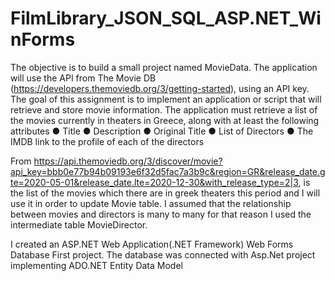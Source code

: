 # FilmLibrary_JSON_SQL_ASP.NET_WinForms

The objective is to build a small project named MovieData. The application will use the API
from The Movie DB (https://developers.themoviedb.org/3/getting-started), using an
API key.
The goal of this assignment is to implement an application or script that will retrieve and
store movie information.
The application must retrieve a list of the movies currently in theaters in Greece, along with
at least the following attributes
● Title
● Description
● Original Title
● List of Directors
● The IMDB link to the profile of each of the directors

From https://api.themoviedb.org/3/discover/movie?api_key=bbb0e77b94b09193e6f32d5fac7a3b9c&region=GR&release_date.gte=2020-05-01&release_date.lte=2020-12-30&with_release_type=2|3, is the list of the movies which there are in greek theaters this period and I will use it in order to update Movie table. I assumed that the relationship between movies and directors is many to many for that reason I used the intermediate table MovieDirector.

I created an ASP.NET Web Application(.NET Framework) Web Forms Database First project.
The database was connected with Asp.Net project implementing ADO.NET Entity Data Model


